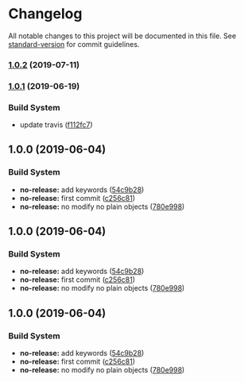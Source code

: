 # Changelog

All notable changes to this project will be documented in this file. See [standard-version](https://github.com/conventional-changelog/standard-version) for commit guidelines.

### [1.0.2](https://github.com/Kikobeats/map-values-deep/compare/v1.0.1...v1.0.2) (2019-07-11)



### [1.0.1](https://github.com/Kikobeats/map-values-deep/compare/v1.0.0...v1.0.1) (2019-06-19)


### Build System

* update travis ([f112fc7](https://github.com/Kikobeats/map-values-deep/commit/f112fc7))



## 1.0.0 (2019-06-04)


### Build System

* **no-release:** add keywords ([54c9b28](https://github.com/Kikobeats/map-values-deep/commit/54c9b28))
* **no-release:** first commit ([c256c81](https://github.com/Kikobeats/map-values-deep/commit/c256c81))
* **no-release:** no modify no plain objects ([780e998](https://github.com/Kikobeats/map-values-deep/commit/780e998))



## 1.0.0 (2019-06-04)


### Build System

* **no-release:** add keywords ([54c9b28](https://github.com/Kikobeats/map-values-deep/commit/54c9b28))
* **no-release:** first commit ([c256c81](https://github.com/Kikobeats/map-values-deep/commit/c256c81))
* **no-release:** no modify no plain objects ([780e998](https://github.com/Kikobeats/map-values-deep/commit/780e998))



## 1.0.0 (2019-06-04)


### Build System

* **no-release:** add keywords ([54c9b28](https://github.com/Kikobeats/map-values-deep/commit/54c9b28))
* **no-release:** first commit ([c256c81](https://github.com/Kikobeats/map-values-deep/commit/c256c81))
* **no-release:** no modify no plain objects ([780e998](https://github.com/Kikobeats/map-values-deep/commit/780e998))
